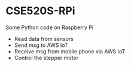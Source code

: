 # CSE520S-RPi
Some Python code on Raspberry Pi

- Read data from sensors
- Send msg to AWS IoT
- Receive msg from mobile phone via AWS IoT
- Control the stepper motor
